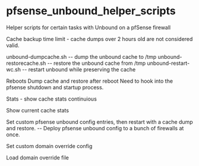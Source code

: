 # pfsense_unbound_helper_scripts
Helper scripts for certain tasks with Unbound on a pfSense firewall

Cache backup time limit - cache dumps over 2 hours old are not considered valid.

unbound-dumpcache.sh  -- dump the unbound cache to /tmp
unbound-restorecache.sh -- restore the unbound cache from /tmp
unbound-restart-wc.sh -- restart unbound while preserving the cache

Reboots
Dump cache and restore after reboot
Need to hook into the pfsense shutdown and startup process.

Stats - show cache stats continuious

Show current cache stats


Set custom pfsense unbound config entries, then restart with a cache dump and restore.
  -- Deploy pfsense unbound config to a bunch of firewalls at once.

Set custom domain override config

Load domain override file
